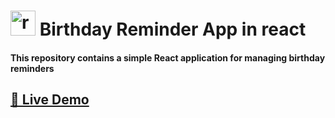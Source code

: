 #  <img height="40" src="https://github.com/mohammadreza99/mohammadreza99/blob/main/files/react.svg" alt="react">  Birthday Reminder App in react



#### This repository contains a simple React application for managing birthday reminders

## [🎂 Live Demo](https://maryhbb.github.io/react-birthday-reminder/)


